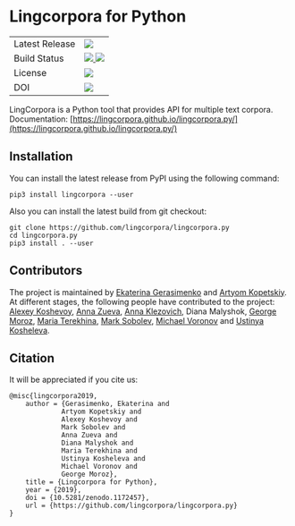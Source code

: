 # Lingcorpora for Python

<table>
  <tr>
    <td>Latest Release</td>
    <td>
      <a href="https://pypi.org/project/lingcorpora/"/>
      <img src="https://img.shields.io/pypi/v/lingcorpora.svg"/>
    </td>
  </tr>
  <tr>
    <td> Build Status </td>
    <td>
      <a href="https://travis-ci.org/lingcorpora/lingcorpora.py"/>
      <img src="https://travis-ci.org/lingcorpora/lingcorpora.py.svg"/>
      <a href="https://ci.appveyor.com/project/kategerasimenko/lingcorpora-py"/>
      <img src="https://ci.appveyor.com/api/projects/status/github/lingcorpora/lingcorpora.py?svg=true"/>
    </td>
  </tr>
  <tr>
    <td>License</td>
    <td>
      <a href="https://github.com/lingcorpora/lingcorpora.py/blob/master/LICENSE.md"/>
      <img src="https://img.shields.io/github/license/lingcorpora/lingcorpora.py.svg"/>
    </td>
  </tr>
  <tr>
    <td>DOI</td>
    <td>
      <a href="https://doi.org/10.5281/zenodo.1172456"/>
      <img src="https://zenodo.org/badge/DOI/10.5281/zenodo.1172456.svg"/>
    </td>
  </tr>
</table>

LingCorpora is a Python tool that provides API for multiple text corpora.  
Documentation: [https://lingcorpora.github.io/lingcorpora.py/](https://lingcorpora.github.io/lingcorpora.py/)

## Installation

You can install the latest release from PyPI using the following command:

```
pip3 install lingcorpora --user
```

Also you can install the latest build from git checkout:

```
git clone https://github.com/lingcorpora/lingcorpora.py
cd lingcorpora.py
pip3 install . --user
```

## Contributors

The project is maintained by [Ekaterina Gerasimenko](https://github.com/kategerasimenko) and [Artyom Kopetskiy](https://github.com/akv17).
At different stages, the following people have contributed to the project:
[Alexey Koshevoy](https://github.com/alexeykosh),
[Anna Zueva](https://github.com/zu-ann),
[Anna Klezovich](https://github.com/Pandaklez),
Diana Malyshok,
[George Moroz](https://github.com/agricolamz),
[Maria Terekhina](https://github.com/maria-terekhina),
[Mark Sobolev](https://github.com/strategy155),
[Michael Voronov](https://github.com/OneAdder) and
[Ustinya Kosheleva](https://github.com/ustya-k).

## Citation

It will be appreciated if you cite us:

```
@misc{lingcorpora2019,
    author = {Gerasimenko, Ekaterina and
             Artyom Kopetskiy and
             Alexey Koshevoy and
             Mark Sobolev and
             Anna Zueva and
             Diana Malyshok and
             Maria Terekhina and
             Ustinya Kosheleva and
             Michael Voronov and
             George Moroz},
    title = {Lingcorpora for Python},
    year = {2019},
    doi = {10.5281/zenodo.1172457},
    url = {https://github.com/lingcorpora/lingcorpora.py}
}
```

